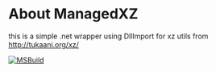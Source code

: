 # About ManagedXZ

this is a simple .net wrapper using DllImport for xz utils from http://tukaani.org/xz/

[![MSBuild](https://github.com/SoftFx/ManagedXZ/.github/workflows/msbuild.yml/badge.svg)](https://github.com/SoftFx/ManagedXZ/.github/workflows/msbuild.yml)
